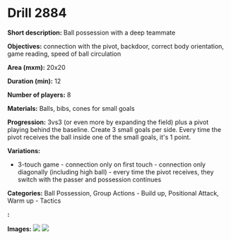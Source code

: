 # Drill 2884

**Short description:**
Ball possession with a deep teammate

**Objectives:**
connection with the pivot, backdoor, correct body orientation, game reading, speed of ball circulation

**Area (mxm):**
20x20

**Duration (min):**
12

**Number of players:**
8

**Materials:**
Balls, bibs, cones for small goals

**Progression:**
3vs3 (or even more by expanding the field) plus a pivot playing behind the baseline. Create 3 small goals per side. Every time the pivot receives the ball inside one of the small goals, it's 1 point.

**Variations:**
- 3-touch game - connection only on first touch - connection only diagonally (including high ball) - every time the pivot receives, they switch with the passer and possession continues

**Categories:**
Ball Possession, Group Actions - Build up, Positional Attack, Warm up - Tactics

**:**


**Images:**
![](https://www.coachingfutsal.com/\images\bf9c3317-d1e9-4d22-b562-f6ab13d44509_backdoor2.JPG)
![](https://www.coachingfutsal.com/\images\296c35c8-2e2c-4077-a4b3-ce9d77b9b527_96f3c9df-ba09-4dda-a03c-009f48194fa4_backdoor1.JPG)

